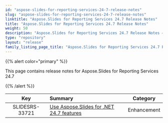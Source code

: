 ```yaml
---
id: "aspose-slides-for-reporting-services-24-7-release-notes"
slug: "aspose-slides-for-reporting-services-24-7-release-notes"
linktitle: "Aspose.Slides for Reporting Services 24.7 Release Notes"
title: "Aspose.Slides for Reporting Services 24.7 Release Notes"
weight: 50
description: "Aspose.Slides for Reporting Services 24.7 Release Notes – the latest updates and fixes."
type: "repository"
layout: "release"
family_listing_page_title: "Aspose.Slides for Reporting Services 24.7 Release Notes"
---
```


{{% alert color="primary" %}} 

This page contains release notes for Aspose.Slides for Reporting Services 24.7

{{% /alert %}} 

|**Key** |**Summary** |**Category** |
| :-: | :- | :-: |
|SLIDESRS-33721|[Use Aspose.Slides for .NET 24.7 features](/slides/net/release-notes/2024/aspose-slides-for-net-24-7-release-notes/)|Enhancement||